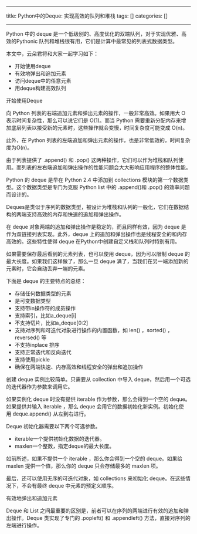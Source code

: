
--- 
title:  Python中的Deque: 实现高效的队列和堆栈 
tags: []
categories: [] 

---
Python 中的 deque 是一个低级别的、高度优化的双端队列，对于实现优雅、高效的Pythonic 队列和堆栈很有用，它们是计算中最常见的列表式数据类型。

本文中，云朵君将和大家一起学习如下：

 - 开始使用deque
 - 有效地弹出和追加元素
 - 访问deque中的任意元素
 - 用deque构建高效队列

开始使用Deque

向 Python 列表的右端追加元素和弹出元素的操作，一般非常高效。如果用大 O 表示时间复杂性，那么可以说它们是 O(1)。而当 Python 需要重新分配内存来增加底层列表以接受新的元素时，这些操作就会变慢，时间复杂度可能变成 O(n)。

此外，在 Python 列表的左端追加和弹出元素的操作，也是非常低效的，时间复杂度为O(n)。

由于列表提供了 .append() 和 .pop() 这两种操作，它们可以作为堆栈和队列使用。而列表的左右端追加和弹出操作的性能问题会大大影响应用程序的整体性能。

Python 的 deque 是早在 Python 2.4 中添加到 collections 模块的第一个数据类型。这个数据类型是专门为克服 Python list 中的 .append()和 .pop() 的效率问题而设计的。

Deques是类似于序列的数据类型，被设计为堆栈和队列的一般化，它们在数据结构的两端支持高效的内存和快速的追加和弹出操作。

在 deque 对象两端的追加和弹出操作是稳定的，而且同样有效，因为 deque 是作为双链接列表实现。此外，deque 上的追加和弹出操作也是线程安全的和内存高效的。这些特性使得 deque 在Python中创建自定义栈和队列时特别有用。

如果需要保存最后看到的元素列表，也可以使用 deque，因为可以限制 deque 的最大长度。如果我们这样做了，那么一旦 deque 满了，当我们在另一端添加新的元素时，它会自动丢弃一端的元素。

下面是 deque 的主要特点的总结：

 - 存储任何数据类型的元素
 - 是可变数据类型
 - 支持带in操作符的成员操作
 - 支持索引，比如a_deque[i]
 - 不支持切片，比如a_deque[0:2]
 - 支持对序列和可迭代对象进行操作的内置函数，如 len() ，sorted() ，reversed() 等
 - 不支持inplace 排序
 - 支持正常迭代和反向迭代
 - 支持使用pickle
 - 确保在两端快速、内存高效和线程安全的弹出和追加操作

创建 deque 实例比较简单。只需要从 collection 中导入 deque，然后用一个可选的迭代器作为参数来调用它。

如果实例化 deque 时没有提供 iterable 作为参数，那么会得到一个空的 deque。如果提供并输入 iterable ，那么 deque 会用它的数据初始化新实例。初始化使用 deque.append() 从左到右进行。

Deque 初始化器需要以下两个可选参数。

 - iterable一个提供初始化数据的迭代器。
 - maxlen一个整数，指定deque的最大长度。

如前所述，如果不提供一个 iterable ，那么你会得到一个空的 deque。如果给 maxlen 提供一个值，那么你的 deque 只会存储最多的 maxlen 项。

最后，还可以使用无序的可迭代对象，如 collections 来初始化 deque。在这些情况下，不会有最终 deque 中元素的预定义顺序。

有效地弹出和追加元素

Deque 和 List 之间最重要的区别是，前者可以在序列的两端进行有效的追加和弹出操作。Deque 类实现了专门的 .popleft() 和 .appendleft() 方法，直接对序列的左端进行操作。
